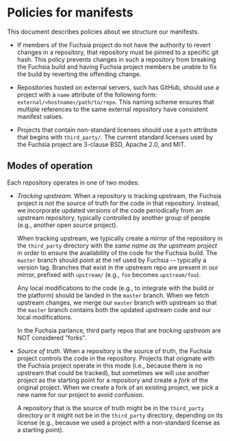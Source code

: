 # Policies for manifests

This document describes policies about we structure our manifests.

 * If members of the Fuchsia project do not have the authority to revert changes
   in a repository, that repository must be pinned to a specific git hash. This
   policy prevents changes in such a repository from breaking the Fuchsia build
   and having Fuchsia project members be unable to fix the build by reverting
   the offending change.

 * Repositories hosted on external servers, such has GitHub, should use a
   project with a `name` attribute of the following form:
   `external/<hostname>/path/to/repo`. This naming scheme ensures that multiple
   references to the same external repository have consistent manifest values.

 * Projects that contain non-standard licenses should use a `path` attribute
   that begins with `third_party/`. The current standard licenses used
   by the Fuchsia project are 3-clause BSD, Apache 2.0, and MIT.

## Modes of operation

Each repository operates in one of two modes:

 * _Tracking upstream_. When a repository is tracking upstream, the Fuchsia
   project is not the source of truth for the code in that repository. Instead,
   we incorporate updated versions of the code periodically from an upstream
   repository, typically controlled by another group of people (e.g., another
   open source project).

   When tracking upstream, we typically create a mirror of the repository in the
   `third_party` directory with the *same name as the upstream project* in order
   to ensure the availability of the code for the Fuchsia build. The `master`
   branch should point at the ref used by Fuchsia -- typically a version tag.
   Branches that exist in the upstream repo are present in our mirror, prefixed
   with `upstream/` (e.g., `foo` becomes `upstream/foo`).

   Any local modifications to the code (e.g., to integrate with the build or the
   platform) should be landed in the `master` branch. When we fetch upstream
   changes, we merge our `master` branch with upstream so that the `master`
   branch contains both the updated upstream code and our local modifications.

   In the Fuchsia parlance, third party repos that are _tracking upstream_ are
   NOT considered "forks".

 * _Source of truth_. When a repository is the source of truth, the Fuchsia
   project controls the code in the repository. Projects that originate with the
   Fuchsia project operate in this mode (i.e., because there is no upstream that
   could be tracked), but sometimes we will use another project as the starting
   point for a repository and create a *fork* of the original project. When we
   create a fork of an existing project, we pick a new name for our project to
   avoid confusion.

   A repository that is the source of truth might be in the `third_party`
   directory or it might not be in the `third_party` directory, depending on its
   license (e.g., because we used a project with a non-standard license as a
   starting point).
